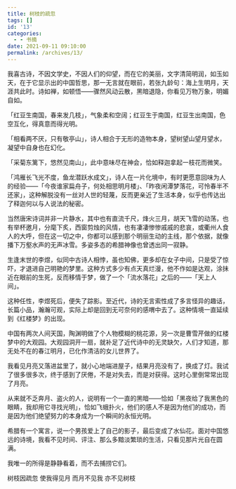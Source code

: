 ```yaml
---
title: 树枝的疏忽
tags: []
id: '13'
categories:
  - - 书摘
date: 2021-09-11 09:10:00
permalink: /archives/13/
---
```


我喜古诗，不因文学史，不因人们的仰望，而在它的美丽，文字清简明润，如玉如天，在于它显示出的中国哲思，那一无言就在眼前，若张九龄句：海上生明月，天涯共此时。诗如禅，如顿悟——骤然风动云散，黑暗退隐，你看见万物万象，明媚自如。<!--more-->

「红豆生南国，春来发几枝」，气象柔和空阔；红豆生于南国，红豆生出南国，色空互化，得真意而得光明。

「相看两不厌，只有敬亭山」，诗人相合于无形的造物本身，望树望山望月望水，凝望中自身也在幻化。

「采菊东篱下，悠然见南山」，此中意味尽在神会，恰如释迦拿起一枝花而微笑。

「鸿雁长飞光不度，鱼龙潜跃水成文」，诗人在一片化境中，有时更愿意回味为人的经验——「今夜谁家扁舟子，何处相思明月楼」、「昨夜闲潭梦落花，可怜春半不还家」，这种解脱没有一丝对人世的轻蔑，反而更亲近了生活本身，似乎也传达出了释迦何以与人说法的秘密。

当然唐宋诗词并非一片静水，其中也有直流千尺，烽火三月，胡天飞雪的动荡，也有举杯邀月，分麾下炙，西窗剪烛的风情，也有凄凄惨惨戚戚的悲哀，或衢州人食人的大呼，但在这一切之中，你都可以感到那个明丽生动的主线，那个依据，就像播下万壑水声的无声冰雪。多姿多态的希腊神像也曾透出同一寂静。

生逢末世的李煜，似同中古诗人相悖，虽也知佛，更多却在女子中间，只是受了惊吓，才退进自己明艳的梦里。这种方式多少有点天真烂漫，他不作如是达观，涂抺近在眼前的生死，反而移情于梦，做了一个「流水落花」之后的——「天上人间」。

这种任性，李煜死后，便失了踪影。至近代，诗的无言索性成了多言怪异的趣话，长篇小品，瀚瀚可观，实际上却是回到无可奈何的感喟中去了。这种情境一直延续到《红楼梦》的出现。

中国有两次人间天国，陶渊明做了个人物模糊的桃花源，另一次是曹雪芹做的红楼梦中的大观园。大观园洞开一扇，就补足了近代诗中的无灵缺欠，人们才知道，那无处不在的春江明月，已化作清洁的女儿世界了。

我看见月亮又落进盆里了，就小心地端进屋子，结果月亮没有了，换成了灯。我试了很多很多次，终于感到了厌倦，不是对失去，而是对获得。这时心里倒常常出现了月亮。

从来就不乏奔月、盗火的人，说明有一个一直的黑暗——恰如「黑夜给了我黑色的眼睛，我却用它寻找光明」，恰如飞蛾扑火，他们的感人不是因为他们的成功，而是因为他们绝望努力的本身成为一个瞬间的永恒光明。

希腊有一个寓言，说一个男孩爱上了自己的影子，最后变成了水仙花。面对中国悠远的诗境，我看不见时间、评注、那么多黯淡繁琐的生活，只看见那片光自在圆满。

我唯一的所得是静静看着，而不去捕捞它们。

树枝因疏忽
使我得见月
而月不见我
亦不见树枝